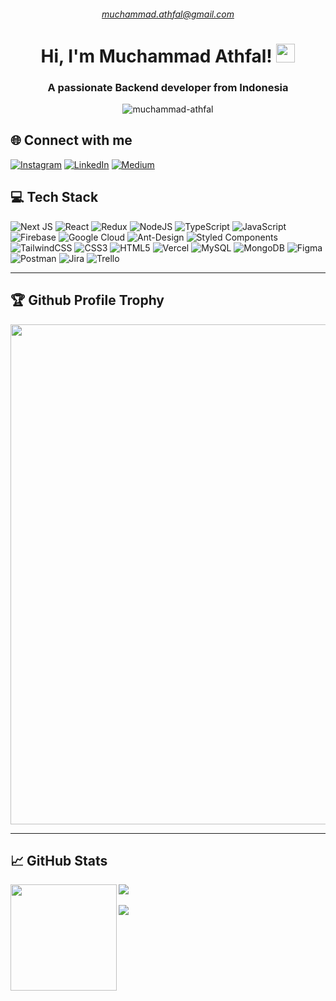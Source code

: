 <h6 align="center">
  <a href="mailto:muchammad.athfal@gmail.com">muchammad.athfal@gmail.com</a>
</h6>

<h1 align="center">
  Hi, I'm Muchammad Athfal!
  <img src="https://media.giphy.com/media/hvRJCLFzcasrR4ia7z/giphy.gif" width="30">
</h1>

<h3 align="center">A passionate Backend developer from Indonesia</h3>

<p align="center">
  <img src="https://komarev.com/ghpvc/?username=muchammad-athfal&label=Profile%20Views&color=0e75b6&style=for-the-badge" alt="muchammad-athfal" />
</p>

## 🌐 Connect with me
[![Instagram](https://img.shields.io/badge/Instagram-white?logo=instagram)](https://instagram.com/mas-atfal) [![LinkedIn](https://img.shields.io/badge/LinkedIn-%230077B5.svg?logo=linkedin&logoColor=white)](https://linkedin.com/in/muchammad-athfal) [![Medium](https://img.shields.io/badge/Medium-12100E?logo=medium&logoColor=white)](https://medium.com/@mas-atfal) 

## 💻 Tech Stack
![Next JS](https://img.shields.io/badge/Next-black?style=for-the-badge&logo=next.js&logoColor=white) ![React](https://img.shields.io/badge/react-%2320232a.svg?style=for-the-badge&logo=react&logoColor=%2361DAFB) ![Redux](https://img.shields.io/badge/redux-%23593d88.svg?style=for-the-badge&logo=redux&logoColor=white) ![NodeJS](https://img.shields.io/badge/node.js-6DA55F?style=for-the-badge&logo=node.js&logoColor=white) ![TypeScript](https://img.shields.io/badge/typescript-%23007ACC.svg?style=for-the-badge&logo=typescript&logoColor=white) ![JavaScript](https://img.shields.io/badge/javascript-%23323330.svg?style=for-the-badge&logo=javascript&logoColor=%23F7DF1E) ![Firebase](https://img.shields.io/badge/firebase-%23039BE5.svg?style=for-the-badge&logo=firebase) ![Google Cloud](https://img.shields.io/badge/Google%20Cloud-%234285F4.svg?style=for-the-badge&logo=google-cloud&logoColor=white) ![Ant-Design](https://img.shields.io/badge/-AntDesign-%230170FE?style=for-the-badge&logo=ant-design&logoColor=white) ![Styled Components](https://img.shields.io/badge/styled--components-DB7093?style=for-the-badge&logo=styled-components&logoColor=white) ![TailwindCSS](https://img.shields.io/badge/tailwindcss-%2338B2AC.svg?style=for-the-badge&logo=tailwind-css&logoColor=white) ![CSS3](https://img.shields.io/badge/css3-%231572B6.svg?style=for-the-badge&logo=css3&logoColor=white) ![HTML5](https://img.shields.io/badge/html5-%23E34F26.svg?style=for-the-badge&logo=html5&logoColor=white) ![Vercel](https://img.shields.io/badge/vercel-%23000000.svg?style=for-the-badge&logo=vercel&logoColor=white) ![MySQL](https://img.shields.io/badge/mysql-%2300f.svg?style=for-the-badge&logo=mysql&logoColor=white) ![MongoDB](https://img.shields.io/badge/MongoDB-%234ea94b.svg?style=for-the-badge&logo=mongodb&logoColor=white) ![Figma](https://img.shields.io/badge/figma-%23F24E1E.svg?style=for-the-badge&logo=figma&logoColor=white) ![Postman](https://img.shields.io/badge/Postman-FF6C37?style=for-the-badge&logo=postman&logoColor=white) ![Jira](https://img.shields.io/badge/jira-%230A0FFF.svg?style=for-the-badge&logo=jira&logoColor=white) ![Trello](https://img.shields.io/badge/Trello-%23026AA7.svg?style=for-the-badge&logo=Trello&logoColor=white)

---

## 🏆 Github Profile Trophy
<a href="https://github.com/muchammad-athfal/muchammad-athfal">
  <img width=800 src="https://github-profile-trophy.vercel.app/?username=muchammad-athfal&column=8&theme=gruvbox&no-frame=true"/>
</a>

---

## 📈 GitHub Stats

<div>
  <img height="170" align="left" src="https://github-readme-stats.vercel.app/api?username=muchammad-athfal&theme=react&hide_border=false&count_private=true&include_all_commits=true" />
  <img src="https://github-readme-stats.vercel.app/api/top-langs/?username=muchammad-athfal&theme=react&hide_border=false&include_all_commits=false&count_private=false&layout=compact" />
  <br><br>
</div>

<div>
  <img src="https://github-readme-streak-stats.herokuapp.com/?user=muchammad-athfal&theme=react&hide_border=false" />
</div>
